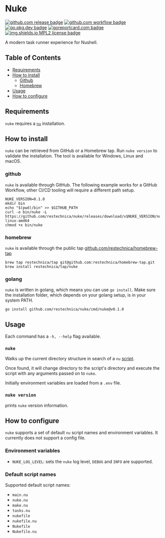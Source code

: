 # Nuke

[![github.com release badge](https://img.shields.io/github/release/restechnica/nuke.svg)](https://github.com/restechnica/nuke/)
[![github.com workflow badge](https://github.com/restechnica/nuke/workflows/main/badge.svg)](https://github.com/restechnica/nuke/actions?query=workflow%3Amain)
[![go.pkg.dev badge](https://pkg.go.dev/badge/github.com/restechnica/nuke)](https://pkg.go.dev/github.com/restechnica/nuke)
[![goreportcard.com badge](https://goreportcard.com/badge/github.com/restechnica/nuke)](https://goreportcard.com/report/github.com/restechnica/nuke)
[![img.shields.io MPL2 license badge](https://img.shields.io/github/license/restechnica/nuke)](./LICENSE)

A modern task runner experience for Nushell.

## Table of Contents

* [Requirements](#requirements)
* [How to install](#how-to-install)
  * [Github](#github)
  * [Homebrew](#homebrew)
* [Usage](#usage)
* [How to configure](#how-to-configure)
  
## Requirements

`nuke` requires a [`nu`](https://www.nushell.sh/) installation.

## How to install

`nuke` can be retrieved from GitHub or a Homebrew tap. Run `nuke version` to validate the installation.
The tool is available for Windows, Linux and macOS.

### github

`nuke` is available through GitHub. The following example works for a GitHub Workflow, other CI/CD tooling will require a different path setup.

```shell
NUKE_VERSION=0.1.0
mkdir bin
echo "$(pwd)/bin" >> $GITHUB_PATH
curl -o bin/nuke -L https://github.com/restechnica/nuke/releases/download/v$NUKE_VERSION/nuke-linux-amd64
chmod +x bin/nuke
```

### homebrew

`nuke` is available through the public tap [github.com/restechnica/homebrew-tap](https://github.com/restechnica/homebrew-tap)

```shell
brew tap restechnica/tap git@github.com:restechnica/homebrew-tap.git
brew install restechnica/tap/nuke
```

### golang

`nuke` is written in golang, which means you can use `go install`. Make sure the installation folder, which depends on your golang setup, is in your system PATH.

```shell
go install github.com/restechnica/nuke/cmd/nuke@v0.1.0
```

## Usage

Each command has a `-h, --help` flag available.

### `nuke`

Walks up the current directory structure in search of a `nu` [script](#default-script-names).

Once found, it will change directory to the script's directory and execute the script with any arguments passed on to `nuke`.

Initially environment variables are loaded from a `.env` file.

### `nuke version`

prints `nuke` version information.

## How to configure

`nuke` supports a set of default `nu` script names and environment variables. It currently does not support a config file.

### Environment variables

- `NUKE_LOG_LEVEL`: sets the `nuke` log level, `DEBUG` and `INFO` are supported.

### Default script names

Supported default script names:

- `main.nu`
- `nuke.nu`
- `make.nu`
- `tasks.nu`
- `nukefile`
- `nukefile.nu`
- `Nukefile`
- `Nukefile.nu`
